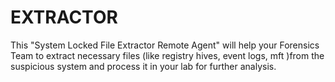 # EXTRACTOR
This "System Locked File Extractor Remote Agent" will help your Forensics Team to extract necessary files (like registry hives, event logs, mft )from the suspicious system and process it in your lab for further analysis.
